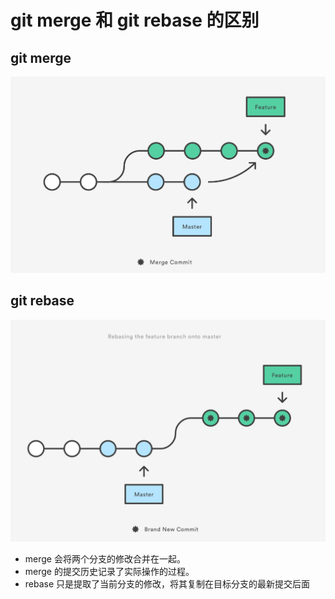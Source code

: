 # git merge 和 git rebase 的区别

## git merge

![](/assets/gitmerge.png)

## git rebase

![](/assets/gitrebase.png)

* merge 会将两个分支的修改合并在一起。
* merge 的提交历史记录了实际操作的过程。
* rebase 只是提取了当前分支的修改，将其复制在目标分支的最新提交后面



